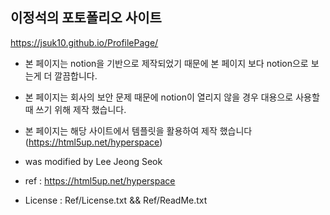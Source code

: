 ## 이정석의 포토폴리오 사이트
https://jsuk10.github.io/ProfilePage/


- 본 페이지는 notion을 기반으로 제작되었기 때문에 본 페이지 보다 notion으로 보는게 더 깔끔합니다.
- 본 페이지는 회사의 보안 문제 때문에 notion이 열리지 않을 경우 대용으로 사용할때 쓰기 위해 제작 했습니다.

- 본 페이지는 해당 사이트에서 템플릿을 활용하여 제작 했습니다 (https://html5up.net/hyperspace)

- was modified by Lee Jeong Seok
- ref : https://html5up.net/hyperspace
- License : Ref/License.txt && Ref/ReadMe.txt
